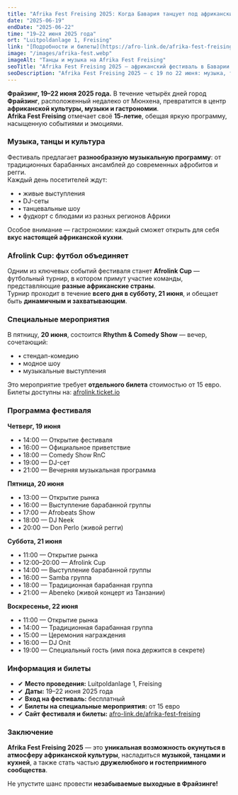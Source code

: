```yaml
---
title: "Afrika Fest Freising 2025: Когда Бавария танцует под африканские ритмы"
date: "2025-06-19"
endDate: "2025-06-22"
time: "19–22 июня 2025 года"
ort: "Luitpoldanlage 1, Freising"
link: "[Подробности и билеты](https://afro-link.de/afrika-fest-freising)"
image: "/images/afrika-fest.webp"
imageAlt: "Танцы и музыка на Afrika Fest Freising"
seoTitle: "Afrika Fest Freising 2025 — африканский фестиваль в Баварии с 19 по 22 июня"
seoDescription: "Afrika Fest Freising 2025 — с 19 по 22 июня: музыка, танцы, кухня, футбольный турнир Afrolink Cup и шоу Rhythm & Comedy. Вход свободный!"
---
```


**Фрайзинг, 19–22 июня 2025 года.** В течение четырёх дней город **Фрайзинг**, расположенный недалеко от Мюнхена, превратится в центр **африканской культуры, музыки и гастрономии**.  
**Afrika Fest Freising** отмечает своё **15-летие**, обещая яркую программу, насыщенную событиями и эмоциями.

### Музыка, танцы и культура

Фестиваль предлагает **разнообразную музыкальную программу**: от традиционных барабанных ансамблей до современных афробитов и регги.  
Каждый день посетителей ждут:

- • живые выступления  
- • DJ-сеты  
- • танцевальные шоу  
- • фудкорт с блюдами из разных регионов Африки  

Особое внимание — гастрономии: каждый сможет открыть для себя **вкус настоящей африканской кухни**.

### Afrolink Cup: футбол объединяет

Одним из ключевых событий фестиваля станет **Afrolink Cup** — футбольный турнир, в котором примут участие команды, представляющие **разные африканские страны**.  
Турнир проходит в течение **всего дня в субботу, 21 июня**, и обещает быть **динамичным и захватывающим**.

### Специальные мероприятия

В пятницу, **20 июня**, состоится **Rhythm & Comedy Show** — вечер, сочетающий:

- • стендап-комедию  
- • модное шоу  
- • музыкальные выступления  

Это мероприятие требует **отдельного билета** стоимостью от 15 евро.  
Билеты доступны на: [afrolink.ticket.io](https://afrolink.ticket.io)

### Программа фестиваля

**Четверг, 19 июня**  
- • 14:00 — Открытие фестиваля  
- • 16:00 — Официальное приветствие  
- • 18:00 — Comedy Show RnC  
- • 19:00 — DJ-сет  
- • 21:00 — Вечерняя музыкальная программа  

**Пятница, 20 июня**  
- • 13:00 — Открытие рынка  
- • 16:00 — Выступление барабанной группы  
- • 17:00 — Afrobeats Show  
- • 18:00 — DJ Neek  
- • 20:00 — Don Perlo (живой регги)  

**Суббота, 21 июня**  
- • 11:00 — Открытие рынка  
- • 12:00–20:00 — Afrolink Cup  
- • 14:00 — Выступление барабанной группы  
- • 16:00 — Samba группа  
- • 18:00 — Традиционная барабанная группа  
- • 21:00 — Abeneko (живой концерт из Танзании)  

**Воскресенье, 22 июня**  
- • 11:00 — Открытие рынка  
- • 14:00 — Традиционная барабанная группа  
- • 15:00 — Церемония награждения  
- • 16:00 — DJ Onit  
- • 19:00 — Специальный гость (имя пока держится в секрете)  

### Информация и билеты

- ✔ **Место проведения:** Luitpoldanlage 1, Freising  
- ✔ **Даты:** 19–22 июня 2025 года  
- ✔ **Вход на фестиваль:** бесплатный  
- ✔ **Билеты на специальные мероприятия:** от 15 евро  
- ✔ **Сайт фестиваля и билеты:** [afro-link.de/afrika-fest-freising](https://afro-link.de/afrika-fest-freising)  

### Заключение

**Afrika Fest Freising 2025** — это **уникальная возможность окунуться в атмосферу африканской культуры**, насладиться **музыкой, танцами и кухней**, а также стать частью **дружелюбного и гостеприимного сообщества**.  

Не упустите шанс провести **незабываемые выходные в Фрайзинге!**
